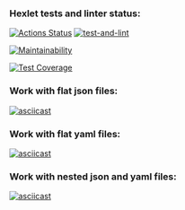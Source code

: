 ### Hexlet tests and linter status:
[![Actions Status](https://github.com/IlyaBag/python-project-50/workflows/hexlet-check/badge.svg)](https://github.com/IlyaBag/python-project-50/actions)
[![test-and-lint](https://github.com/IlyaBag/python-project-50/actions/workflows/test_and_lint.yml/badge.svg)](https://github.com/IlyaBag/python-project-50/actions/workflows/test_and_lint.yml)

[![Maintainability](https://api.codeclimate.com/v1/badges/e75acf8f738675b4a24a/maintainability)](https://codeclimate.com/github/IlyaBag/python-project-50/maintainability)

[![Test Coverage](https://api.codeclimate.com/v1/badges/e75acf8f738675b4a24a/test_coverage)](https://codeclimate.com/github/IlyaBag/python-project-50/test_coverage)


### Work with flat json files:
[![asciicast](https://asciinema.org/a/w08NKI6uAhRqgI6uo7eKRfgmS.svg)](https://asciinema.org/a/w08NKI6uAhRqgI6uo7eKRfgmS)

### Work with flat yaml files:
[![asciicast](https://asciinema.org/a/DzOkMhKDanLOqOP9yO9Lh6utr.svg)](https://asciinema.org/a/DzOkMhKDanLOqOP9yO9Lh6utr)

### Work with nested json and yaml files:
[![asciicast](https://asciinema.org/a/3CWBl0Fsm3DYEGFZoZGMY129j.svg)](https://asciinema.org/a/3CWBl0Fsm3DYEGFZoZGMY129j)